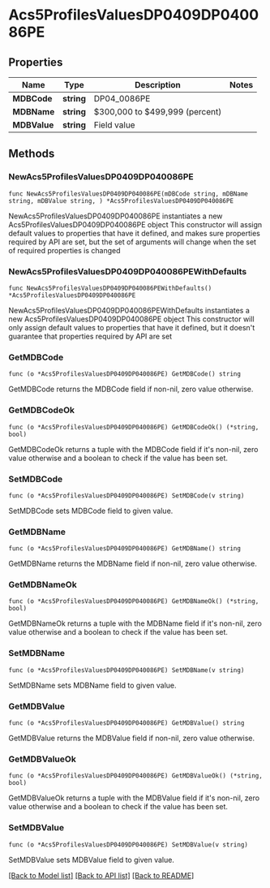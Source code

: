 # Acs5ProfilesValuesDP0409DP040086PE

## Properties

Name | Type | Description | Notes
------------ | ------------- | ------------- | -------------
**MDBCode** | **string** | DP04_0086PE | 
**MDBName** | **string** | $300,000 to $499,999 (percent) | 
**MDBValue** | **string** | Field value | 

## Methods

### NewAcs5ProfilesValuesDP0409DP040086PE

`func NewAcs5ProfilesValuesDP0409DP040086PE(mDBCode string, mDBName string, mDBValue string, ) *Acs5ProfilesValuesDP0409DP040086PE`

NewAcs5ProfilesValuesDP0409DP040086PE instantiates a new Acs5ProfilesValuesDP0409DP040086PE object
This constructor will assign default values to properties that have it defined,
and makes sure properties required by API are set, but the set of arguments
will change when the set of required properties is changed

### NewAcs5ProfilesValuesDP0409DP040086PEWithDefaults

`func NewAcs5ProfilesValuesDP0409DP040086PEWithDefaults() *Acs5ProfilesValuesDP0409DP040086PE`

NewAcs5ProfilesValuesDP0409DP040086PEWithDefaults instantiates a new Acs5ProfilesValuesDP0409DP040086PE object
This constructor will only assign default values to properties that have it defined,
but it doesn't guarantee that properties required by API are set

### GetMDBCode

`func (o *Acs5ProfilesValuesDP0409DP040086PE) GetMDBCode() string`

GetMDBCode returns the MDBCode field if non-nil, zero value otherwise.

### GetMDBCodeOk

`func (o *Acs5ProfilesValuesDP0409DP040086PE) GetMDBCodeOk() (*string, bool)`

GetMDBCodeOk returns a tuple with the MDBCode field if it's non-nil, zero value otherwise
and a boolean to check if the value has been set.

### SetMDBCode

`func (o *Acs5ProfilesValuesDP0409DP040086PE) SetMDBCode(v string)`

SetMDBCode sets MDBCode field to given value.


### GetMDBName

`func (o *Acs5ProfilesValuesDP0409DP040086PE) GetMDBName() string`

GetMDBName returns the MDBName field if non-nil, zero value otherwise.

### GetMDBNameOk

`func (o *Acs5ProfilesValuesDP0409DP040086PE) GetMDBNameOk() (*string, bool)`

GetMDBNameOk returns a tuple with the MDBName field if it's non-nil, zero value otherwise
and a boolean to check if the value has been set.

### SetMDBName

`func (o *Acs5ProfilesValuesDP0409DP040086PE) SetMDBName(v string)`

SetMDBName sets MDBName field to given value.


### GetMDBValue

`func (o *Acs5ProfilesValuesDP0409DP040086PE) GetMDBValue() string`

GetMDBValue returns the MDBValue field if non-nil, zero value otherwise.

### GetMDBValueOk

`func (o *Acs5ProfilesValuesDP0409DP040086PE) GetMDBValueOk() (*string, bool)`

GetMDBValueOk returns a tuple with the MDBValue field if it's non-nil, zero value otherwise
and a boolean to check if the value has been set.

### SetMDBValue

`func (o *Acs5ProfilesValuesDP0409DP040086PE) SetMDBValue(v string)`

SetMDBValue sets MDBValue field to given value.



[[Back to Model list]](../README.md#documentation-for-models) [[Back to API list]](../README.md#documentation-for-api-endpoints) [[Back to README]](../README.md)


